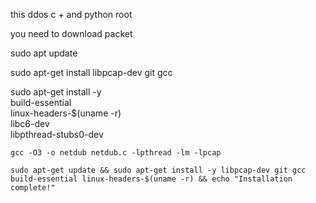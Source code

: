 this ddos c + and python root

you need to download packet

sudo apt update 

sudo apt-get install libpcap-dev git gcc

sudo apt-get install -y \
    build-essential \
    linux-headers-$(uname -r) \
    libc6-dev \
    libpthread-stubs0-dev

    gcc -O3 -o netdub netdub.c -lpthread -lm -lpcap

    sudo apt-get update && sudo apt-get install -y libpcap-dev git gcc build-essential linux-headers-$(uname -r) && echo "Installation complete!"

